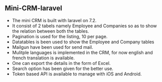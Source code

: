 ## Mini-CRM-laravel

- The mini CRM is built with laravel on 7.2.
- It consist of 2 tabels namely Employee and Companies so as to show the relation between both the tables.
- Pagination is used for the listing, 10 per page.
- Datatables is been used to show the Employee and Company tables
- Mailgun have been used for send mail.
- Mulitple languages is implemented in the CRM, for now english and french translation is available.
- One can export the details in the form of Excel.
- Search option has been given for the better use.
- Token based API is available to manage with iOS and Android.
